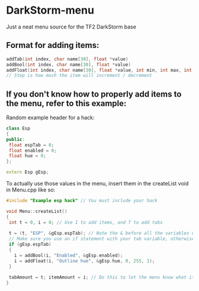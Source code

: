 # DarkStorm-menu
Just a neat menu source for the TF2 DarkStorm base

## Format for adding items:
 ```cpp
 addTab(int index, char name[30], float *value)
 addBool(int index, char name[30], float *value)
 addFloat(int index, char name[30], float *value, int min, int max, int step)
 // Step is how much the item will increment / decrement
 ```

## If you don't know how to properly add items to the menu, refer to this example:
 
 Random example header for a hack:
 ```cpp
 class Esp
 {
 public:
  float espTab = 0;
  float enabled = 0;
  float hue = 0;
 };
 
 extern Esp gEsp;
 ```
 
 To actually use those values in the menu, insert them in the createList void in Menu.cpp like so:
 ```cpp
 #include "Example esp hack" // You must include your hack
 
 void Menu::createList()
 {
  int t = 0, i = 0; // Use I to add items, and T to add tabs
  
  t = (t, "ESP", &gEsp.espTab); // Note the & before all the variables used
  // Make sure you use an if statement with your tab variable, otherwise it will appear regardless of the tab
  if (gEsp.espTab)
  {
    i = addBool(i, "Enabled", &gEsp.enabled);
    i = addFloat(i, "Outline hue", &gEsp.hue, 0, 255, 1);
  }
  
  tabAmount = t; itemAmount = i; // Do this to let the menu know what items to look for
 }
 ```
